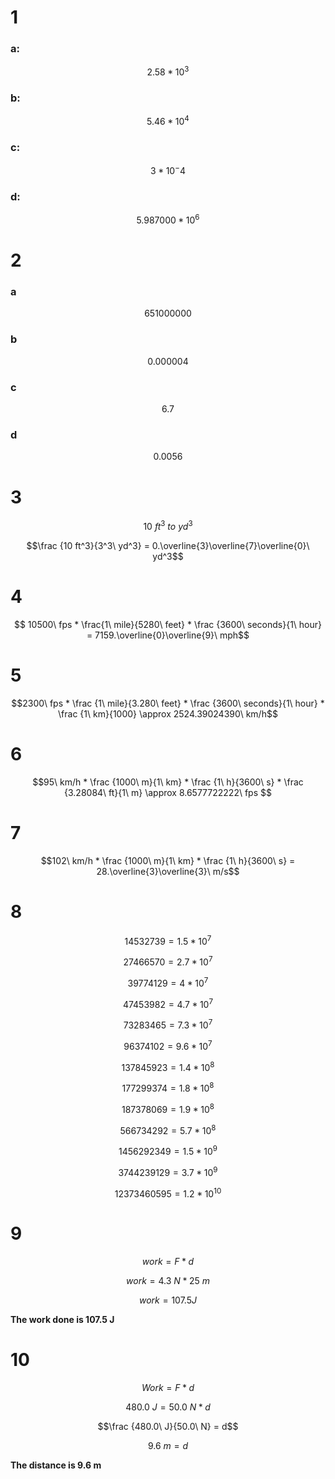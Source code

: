 # 1

### a:

$$2.58 * 10^3$$

### b:

$$5.46 * 10^4$$

### c:

$$3 * 10^-4$$

### d:

$$5.987000 * 10^6$$

# 2

### a

$$651000000$$

### b

$$0.000004$$

### c

$$6.7$$

### d

$$0.0056$$

# 3

$$10\ ft^3\ to\ yd^3$$

$$\frac {10 ft^3}{3^3\ yd^3} = 0.\overline{3}\overline{7}\overline{0}\ yd^3$$

# 4

$$ 10500\ fps * \frac{1\ mile}{5280\ feet} * \frac {3600\ seconds}{1\ hour} = 7159.\overline{0}\overline{9}\ mph$$

# 5

$$2300\ fps * \frac {1\ mile}{3.280\ feet} * \frac {3600\ seconds}{1\ hour} * \frac {1\ km}{1000} \approx 2524.39024390\ km/h$$

# 6

$$95\ km/h * \frac {1000\ m}{1\ km} * \frac {1\ h}{3600\ s} * \frac {3.28084\ ft}{1\ m} \approx 8.6577722222\ fps $$

# 7

$$102\ km/h * \frac {1000\ m}{1\ km} * \frac {1\ h}{3600\ s} = 28.\overline{3}\overline{3}\ m/s$$

# 8

$$14532739 = 1.5 * 10^7$$

$$27466570 = 2.7 * 10^7$$

$$39774129 = 4 * 10^7$$

$$47453982 = 4.7 * 10^7$$

$$73283465 = 7.3 * 10^7$$

$$96374102 = 9.6 * 10^7$$

$$137845923 = 1.4 * 10^8$$

$$177299374 = 1.8 * 10^8$$

$$187378069 = 1.9 * 10^8$$

$$566734292 = 5.7 * 10^8$$

$$1456292349 = 1.5 * 10^9$$

$$3744239129 = 3.7 * 10^9$$

$$12373460595 = 1.2 * 10^10$$

# 9

$$work = F * d$$

$$work = 4.3\ N * 25\ m$$

$$work = 107.5 J$$

**The work done is 107.5 J**

# 10

$$Work = F * d$$

$$480.0\ J = 50.0\ N * d$$

$$\frac {480.0\ J}{50.0\ N} = d$$

$$9.6\ m = d$$

**The distance is 9.6 m**
